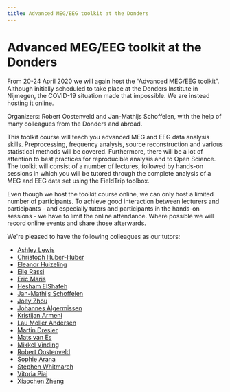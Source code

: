 ```yaml
---
title: Advanced MEG/EEG toolkit at the Donders
---
```


# Advanced MEG/EEG toolkit at the Donders

From 20-24 April 2020 we will again host the “Advanced MEG/EEG toolkit”. Although initially scheduled to take place at the Donders Institute in Nijmegen, the COVID-19 situation made that impossible. We are instead hosting it online.

Organizers: Robert Oostenveld and Jan-Mathijs Schoffelen, with the help of many colleagues from the Donders and abroad.

This toolkit course will teach you advanced MEG and EEG data analysis skills. Preprocessing, frequency analysis, source reconstruction and various statistical methods will be covered. Furthermore, there will be a lot of attention to best practices for reproducible analysis and to Open Science. The toolkit will consist of a number of lectures, followed by hands-on sessions in which you will be tutored through the complete analysis of a MEG and EEG data set using the FieldTrip toolbox.

Even though we host the toolkit course online, we can only host a limited number of participants. To achieve good interaction between lecturers and participants - and especially tutors and participants in the hands-on sessions -  we have to limit the online attendance. Where possible we will record online events and share those afterwards.

We're pleased to have the following colleagues as our tutors:
* [Ashley Lewis](https://www.ru.nl/english/people/lewis-a/)
* [Christoph Huber-Huber](http://christoph.huber-huber.at/)
* [Eleanor Huizeling](https://www.mpi.nl/people/huizeling-eleanor)
* [Elie Rassi](https://www.ru.nl/english/people/el-rassi-e/)
* [Eric Maris](https://www.ru.nl/english/people/maris-e/)
* [Hesham ElShafeh](https://twitter.com/heshamelshaf3i)
* [Jan-Mathijs Schoffelen](https://www.ru.nl/english/people/schoffelen-j/)
* [Joey Zhou](https://www.ru.nl/english/people/zhou-y/)
* [Johannes Algermissen](https://www.ru.nl/english/people/algermissen-j/)
* [Kristijan Armeni](https://www.ru.nl/english/people/armeni-k/)
* [Lau Moller Andersen](https://www.laumollerandersen.org/)
* [Martin Dresler](https://www.ru.nl/english/people/dresler-m/)
* [Mats van Es](https://www.ru.nl/english/people/es-m-van/)
* [Mikkel Vinding](https://natmeg.se/staff/mikkel%20vinding.html)
* [Robert Oostenveld](https://robertoostenveld.nl/research/)
* [Sophie Arana](https://www.mpi.nl/people/arana-sophie)
* [Stephen Whitmarch](https://stephenwhitmarsh.com/)
* [Vitoria Piai](http://vitoriapiai.ruhosting.nl/)
* [Xiaochen Zheng](https://www.ru.nl/english/people/zheng-x/)


